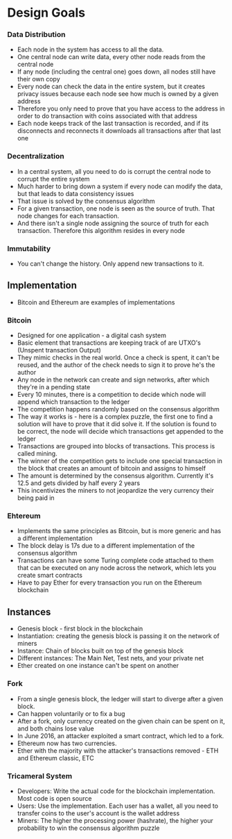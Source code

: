 # Design Goals

### Data Distribution
* Each node in the system has access to all the data.
* One central node can write data, every other node reads from the central node
* If any node (including the central one) goes down, all nodes still have their own copy
* Every node can check the data in the entire system, but it creates privacy issues because each node see how much is owned by a given address
* Therefore you only need to prove that you have access to the address in order to do transaction with coins associated with that address
* Each node keeps track of the last transaction is recorded, and if its disconnects and reconnects it downloads all transactions after that last one

### Decentralization
* In a central system, all you need to do is corrupt the central node to corrupt the entire system
* Much harder to bring down a system if every node can modify the data, but that leads to data consistency issues
* That issue is solved by the consensus algorithm
* For a given transaction, one node is seen as the source of truth. That node changes for each transaction.
* And there isn't a single node assigning the source of truth for each transaction. Therefore this algorithm resides in every node

### Immutability
* You can't change the history. Only append new transactions to it.

## Implementation
* Bitcoin and Ethereum are examples of implementations

### Bitcoin
* Designed for one application - a digital cash system
* Basic element that transactions are keeping track of are UTXO's (Unspent transaction Output)
* They mimic checks in the real world. Once a check is spent, it can't be reused, and the author of the check needs to sign it to prove he's the author
* Any node in the network can create and sign networks, after which they're in a pending state
* Every 10 minutes, there is a competition to decide which node will append which transaction to the ledger 
* The competition happens randomly based on the consensus algorithm 
* The way it works is - here is a complex puzzle, the first one to find a solution will have to prove that it did solve it. If the solution is found to be correct, the node will decide which transactions get appended to the ledger
* Transactions are grouped into blocks of transactions. This process is called mining.
* The winner of the competition gets to include one special transaction in the block that creates an amount of bitcoin and assigns to himself
* The amount is determined by the consensus algorithm. Currently it's 12.5 and gets divided by half every 2 years
* This incentivizes the miners to not jeopardize the very currency their being paid in

### Ehtereum
* Implements the same principles as Bitcoin, but is more generic and has a different implementation
* The block delay is 17s due to a different implementation of the consensus algorithm
* Transactions can have some Turing complete code attached to them that can be executed on any node across the network, which lets you create smart contracts
* Have to pay Ether for every transaction you run on the Ethereum blockchain

## Instances
* Genesis block - first block in the blockchain
* Instantiation: creating the genesis block is passing it on the network of miners
* Instance: Chain of blocks built on top of the genesis block
* Different instances: The Main Net, Test nets, and your private net
* Ether created on one instance can't be spent on another

### Fork
* From a single genesis block, the ledger will start to diverge after a given block.
* Can happen voluntarily or to fix a bug
* After a fork, only currency created on the given chain can be spent on it, and both chains lose value
* In June 2016, an attacker exploited a smart contract, which led to a fork. 
* Ethereum now has two currencies. 
* Ether with the majority with the attacker's transactions removed - ETH and Ethereum classic, ETC

### Tricameral System
* Developers: Write the actual code for the blockchain implementation. Most code is open source
* Users: Use the implementation. Each user has a wallet, all you need to transfer coins to the user's account is the wallet address
* Miners: The higher the processing power (hashrate), the higher your probability to win the consensus algorithm puzzle 
